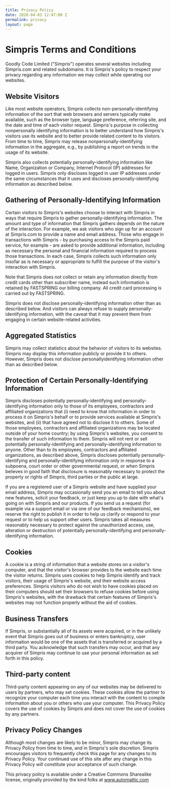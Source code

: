 ```yaml
---
title: Privacy Policy
date: 2020-04-03 12:47:00 Z
permalink: privacy
layout: page
---
```


# Simpris Terms and Conditions

Goodly Code Limited ("Simpris") operates several websites including Simpris.com and related
subdomains. It is Simpris's policy to respect your privacy regarding any information we may collect
while operating our websites.

## Website Visitors

Like most website operators, Simpris collects non-personally-identifying information of the sort that
web browsers and servers typically make available, such as the browser type, language preference,
referring site, and the date and time of each visitor request. Simpris's purpose in collecting nonpersonally identifying information is to better understand how Simpris's visitors use its website and
to better provide related content to its visitors. From time to time, Simpris may release nonpersonally-identifying information in the aggregate, e.g., by publishing a report on trends in the
usage of its website.

Simpris also collects potentially personally-identifying information like Name, Organization or
Company, Internet Protocol (IP) addresses for logged in users. Simpris only discloses logged in user
IP addresses under the same circumstances that it uses and discloses personally-identifying
information as described below.

## Gathering of Personally-Identifying Information

Certain visitors to Simpris's websites choose to interact with Simpris in ways that require Simpris to
gather personally-identifying information. The amount and type of information that Simpris gathers
depends on the nature of the interaction. For example, we ask visitors who sign up for an account at
Simpris.com to provide a name and email address. Those who engage in transactions with Simpris -
by purchasing access to the Simpris paid service, for example - are asked to provide additional
information, including as necessary the personal and financial information required to process those
transactions. In each case, Simpris collects such information only insofar as is necessary or
appropriate to fulfill the purpose of the visitor's interaction with Simpris.

Note that Simpris does not collect or retain any information directly from credit cards other than
subscriber name, instead such information is retained by FASTSPRING our billing company. All credit
card processing is carried out by FASTSPRING.

Simpris does not disclose personally-identifying information other than as described below. And
visitors can always refuse to supply personally-identifying information, with the caveat that it may
prevent them from engaging in certain website-related activities.

## Aggregated Statistics

Simpris may collect statistics about the behavior of visitors to its websites. Simpris may display this
information publicly or provide it to others. However, Simpris does not disclose personallyidentifying information other than as described below.

## Protection of Certain Personally-Identifying Information

Simpris discloses potentially personally-identifying and personally-identifying information only to
those of its employees, contractors and affiliated organizations that (i) need to know that
information in order to process it on Simpris's behalf or to provide services available at Simpris's
websites, and (ii) that have agreed not to disclose it to others. Some of those employees, contractors
and affiliated organizations may be located outside of your home country; by using Simpris's
websites, you consent to the transfer of such information to them. Simpris will not rent or sell
potentially personally-identifying and personally-identifying information to anyone. Other than to its
employees, contractors and affiliated organizations, as described above, Simpris discloses potentially
personally-identifying and personally-identifying information only in response to a subpoena, court
order or other governmental request, or when Simpris believes in good faith that disclosure is
reasonably necessary to protect the property or rights of Simpris, third parties or the public at large.

If you are a registered user of a Simpris website and have supplied your email address, Simpris may
occasionally send you an email to tell you about new features, solicit your feedback, or just keep you
up to date with what's going on with Simpris and our products. If you send us a request (for example
via a support email or via one of our feedback mechanisms), we reserve the right to publish it in
order to help us clarify or respond to your request or to help us support other users. Simpris takes all
measures reasonably necessary to protect against the unauthorized access, use, alteration or
destruction of potentially personally-identifying and personally-identifying information.

## Cookies

A cookie is a string of information that a website stores on a visitor's computer, and that the visitor's
browser provides to the website each time the visitor returns. Simpris uses cookies to help Simpris
identify and track visitors, their usage of Simpris's website, and their website access preferences.
Simpris visitors who do not wish to have cookies placed on their computers should set their
browsers to refuse cookies before using Simpris's websites, with the drawback that certain features
of Simpris's websites may not function properly without the aid of cookies.

## Business Transfers

If Simpris, or substantially all of its assets were acquired, or in the unlikely event that Simpris goes
out of business or enters bankruptcy, user information would be one of the assets that is transferred
or acquired by a third party. You acknowledge that such transfers may occur, and that any acquirer
of Simpris may continue to use your personal information as set forth in this policy.

## Third-party content

Third-party content appearing on any of our websites may be delivered to users by partners, who
may set cookies. These cookies allow the partner to recognize your computer each time you interact
with the content to compile information about you or others who use your computer. This Privacy
Policy covers the use of cookies by Simpris and does not cover the use of cookies by any partners.

## Privacy Policy Changes

Although most changes are likely to be minor, Simpris may change its Privacy Policy from time to
time, and in Simpris's sole discretion. Simpris encourages visitors to frequently check this page for
any changes to its Privacy Policy. Your continued use of this site after any change in this Privacy
Policy will constitute your acceptance of such change.

This privacy policy is available under a Creative Commons Sharealike license, originally provided by
the kind folks at www.automattic.com